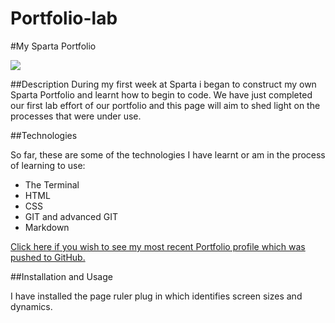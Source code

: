 # Portfolio-lab

#My Sparta Portfolio

![](https://i.pinimg.com/236x/b2/0c/06/b20c061ec9e111145d992bb9514b4e15--mj-logo-mj-monogram.jpg)

##Description
During my first week at Sparta i began to construct my own Sparta Portfolio and learnt how to begin to code. We have just completed our first lab effort of our portfolio and this page will aim to shed light on the processes that were under use.

##Technologies

So far, these are some of the technologies I have learnt or am in the process of learning to use:

* The Terminal 
* HTML
* CSS
* GIT and advanced GIT
* Markdown

[Click here if you wish to see my most recent Portfolio profile which was pushed to GitHub.](file:///Users/tech-a44/Desktop/classwork/Portfolio/Portfolio-lab/portfolio.html)


##Installation and Usage

I have installed the page ruler plug in which identifies screen sizes and dynamics.

